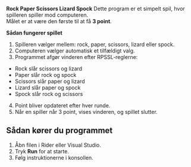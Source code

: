 **Rock Paper Scissors Lizard Spock**
Dette program er et simpelt spil, hvor spilleren spiller mod computeren.  
Målet er at være den første til at få **3 point**.

**Sådan fungerer spillet**
1. Spilleren vælger mellem: rock, paper, scissors, lizard eller spock.
2. Computeren vælger automatisk et tilfældigt valg.
3. Programmet afgør vinderen efter RPSSL-reglerne:
  - Rock slår scissors og lizard  
  - Paper slår rock og spock  
  - Scissors slår paper og lizard  
  - Lizard slår paper og spock  
  - Spock slår rock og scissors
4. Point bliver opdateret efter hver runde.
5. Når en spiller når 3 point, vises vinderen, og spillet slutter.

## Sådan kører du programmet
1. Åbn filen i Rider eller Visual Studio.  
2. Tryk **Run** for at starte.  
3. Følg instruktionerne i konsollen.
